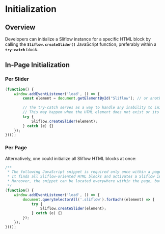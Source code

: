 # Initialization

## Overview

Developers can initialize a Sliflow instance for a specific HTML block by calling the **`Sliflow.createSlider()`**
JavaScript function, preferably within a **`try-catch`** block.

## In-Page Initialization

### Per Slider

```javascript
(function() {
    window.addEventListener('load', () => {
        const element = document.getElementById("Sliflow"); // or another way of retrieving an HTML element.
        
        // The try-catch serves as a way to handle any inability to initialize a slider for the specific element.
        // This may happen when the HTML element does not exist or its improperly formed.
        try {
            Sliflow.createSlider(element);
        } catch (e) {}
    });
})();
```

### Per Page

Alternatively, one could initialize all Sliflow HTML blocks at once:

```javascript
/**
 * The following JavaScript snippet is required only once within a page.
 * It finds all Sliflow-oriented HTML blocks and activates a Sliflow instance for each of them.
 * Moreover, the snippet can be located everywhere within the page, but it is recommended that you place it as close to the </body> tag as possible.
 */
(function() {
    window.addEventListener('load', () => {
        document.querySelectorAll('.sliflow').forEach((element) => {
            try {
                Sliflow.createSlider(element);
            } catch (e) {}
        });
    });
})();
```












